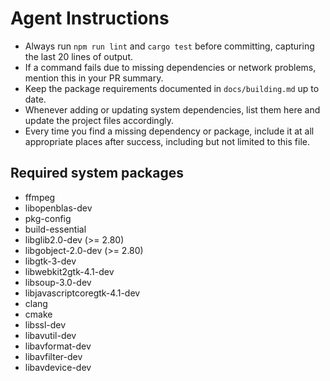# Agent Instructions

- Always run `npm run lint` and `cargo test` before committing, capturing the last 20 lines of output.
- If a command fails due to missing dependencies or network problems, mention this in your PR summary.
- Keep the package requirements documented in `docs/building.md` up to date.
- Whenever adding or updating system dependencies, list them here and update the project files accordingly.
- Every time you find a missing dependency or package, include it at all appropriate places after success, including but not limited to this file.


## Required system packages
- ffmpeg
- libopenblas-dev
- pkg-config
- build-essential
- libglib2.0-dev (>= 2.80)
- libgobject-2.0-dev (>= 2.80)
- libgtk-3-dev
- libwebkit2gtk-4.1-dev
- libsoup-3.0-dev
- libjavascriptcoregtk-4.1-dev
- clang
- cmake
- libssl-dev
- libavutil-dev
- libavformat-dev
- libavfilter-dev
- libavdevice-dev
